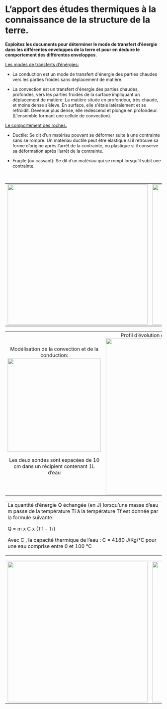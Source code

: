 # L’apport des études thermiques à la connaissance de la structure de la terre.

**Exploitez les documents pour déterminer le mode de transfert d’énergie dans les différentes enveloppes de la terre et pour en déduire le comportement des différentes enveloppes.**

<p style="text-decoration:underline;">Les modes de transferts d’énérgies:</p>

- La conduction est un mode de transfert d'énergie des parties chaudes vers les parties froides sans déplacement de matière.

- La convection est un transfert d'énergie des parties chaudes, profondes, vers les parties froides de la surface impliquant un déplacement de matière: La matière située en profondeur, très chaude, et moins dense s’élève. En surface, elle s'étale latéralement et se refroidit. Devenue plus dense, elle redescend et plonge en profondeur. (L'ensemble formant une cellule de convection).


<p style="text-decoration:underline;">Le comportement des roches.</p>

- Ductile: Se dit d’un matériau pouvant se déformer suite à une contrainte sans se rompre. Un matériau ductile peut être élastique si il retrouve sa forme d’origine après l’arrêt de la contrainte, ou plastique si il conserve sa déformation après l’arrêt de la contrainte.

- Fragile (ou cassant): Se dit d’un matériau qui se rompt lorsqu’il subit une contrainte.


<p></br></p>

<div align=center><table><tr>

<td><a href="https://ipfs.io/ipfs/QmRT3Cpi9wtG2icCRGfVYx4HhsDeiZofZHEmkPkf1HQysM"><img src="https://ipfs.io/ipfs/QmRT3Cpi9wtG2icCRGfVYx4HhsDeiZofZHEmkPkf1HQysM" alt="" width=450>
</td><td>
<a href="https://ipfs.io/ipfs/QmUb6hAqNTiX1eRAaVQD9mgRrBqfusKamVfTafHsDidjnt"><img src="https://ipfs.io/ipfs/QmUb6hAqNTiX1eRAaVQD9mgRrBqfusKamVfTafHsDidjnt" alt="" width=450></td>

</tr></table></div>




<div align=center><table><tr>

<td align=center>Modélisation de la convection et de la conduction:
<a href="https://github.com/YannBouyeron/SVT1S/blob/master/Géologie/Convection%20Conduction.xlsx"><img src="https://ipfs.io/ipfs/QmVQ9QF245x2suW8qpJrajZh7auRY6GLB5kV1oTPKqpEFe" alt="" width=300></a>
  <p>Les deux sondes sont espacées de 10 cm dans un récipient contenant 1L d’eau</p></td>

<td align=center>Profil d’évolution de la température interne de la terre:
<a href="https://ipfs.io/ipfs/QmWZyjzDiMNTDSyU9b94mxXHrT8vMhqiaHetyxS89TKD6s"><img src="https://ipfs.io/ipfs/QmWZyjzDiMNTDSyU9b94mxXHrT8vMhqiaHetyxS89TKD6s" alt="" width=500>
</td>

</tr></table></div>

<div align=center><table><tr>

<td>La quantité d’énergie Q échangée (en J) lorsqu’une masse d’eau m passe de la température Ti à la température Tf est donnée par la formule suivante:

Q = m x C x (Tf - Ti)

Avec C , la capacité thermique de l’eau : C = 4180 J/Kg/°C pour une eau comprise entre 0 et 100 °C</td>

</tr></table></div>



<div align=center><table><tr>

<td>
<a href="https://ipfs.io/ipfs/QmYT2G2PBpecW1ZzYeB5orK7neAU3jqyhkVDHB4jjizk2g"><img src="https://ipfs.io/ipfs/QmYT2G2PBpecW1ZzYeB5orK7neAU3jqyhkVDHB4jjizk2g" alt="" width=450>
</td>

<td>
<a href="https://ipfs.io/ipfs/QmcZhpvDftE6uDmVMWeUtGorVnhL5KdCh27ZRkwURmAkMV"><img src="https://ipfs.io/ipfs/QmcZhpvDftE6uDmVMWeUtGorVnhL5KdCh27ZRkwURmAkMV" alt="" width=450>
</td>

</tr></table></div>






